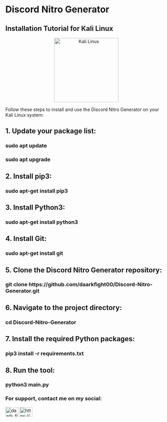 
# Discord Nitro Generator

## Installation Tutorial for Kali Linux

<div align="center">
  <img src="https://www.generacionyrd.com/wp-content/uploads/2020/08/KALI-LINUX.jpg" alt="Kali Linux" width="200"/>
</div>

Follow these steps to install and use the Discord Nitro Generator on your Kali Linux system:

<h2 align="left">1. Update your package list:</h2>
<h3 align="left">sudo apt update</h3>
<h3 align="left">sudo apt upgrade</h3>
<h2 align="left">2. Install pip3:</h2>
<h3 align="left">sudo apt-get install pip3</h3>
<h2 align="left">3. Install Python3:</h2>
<h3 align="left">sudo apt-get install python3</h3>
<h2 align="left">4. Install Git:</h2>
<h3 align="left">sudo apt-get install git</h3>
<h2 align="left">5. Clone the Discord Nitro Generator repository:</h2>
<h3 align="left">git clone https://github.com/daarkfight00/Discord-Nitro-Generator.git</h3>
<h2 align="left">6. Navigate to the project directory:</h2>
<h3 align="left">cd Discord-Nitro-Generator</h3>
<h2 align="left">7. Install the required Python packages:</h2>
<h3 align="left">pip3 install -r requirements.txt</h3>
<h2 align="left">8. Run the tool:</h2>
<h3 align="left">python3 main.py</h3>

<h3 align="left">For support, contact me on my social:</h3>
<p align="left">
<a href="https://twitter.com/daark_fighter" target="blank"><img align="center" src="https://raw.githubusercontent.com/rahuldkjain/github-profile-readme-generator/master/src/images/icons/Social/twitter.svg" alt="daark_fighter" height="30" width="40" /></a>
<a href="https://discord.gg/cZxBaJ32yk" target="blank"><img align="center" src="https://raw.githubusercontent.com/rahuldkjain/github-profile-readme-generator/master/src/images/icons/Social/discord.svg" alt="https://discord.gg/cZxBaJ32yk" height="30" width="40" /></a>
</p>
